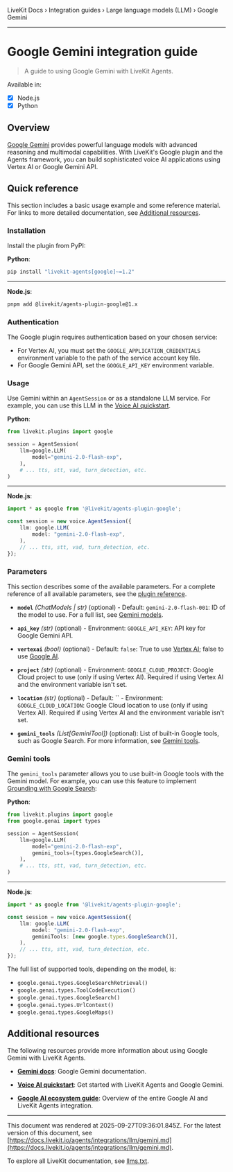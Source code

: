 LiveKit Docs › Integration guides › Large language models (LLM) › Google Gemini

---

# Google Gemini integration guide

> A guide to using Google Gemini with LiveKit Agents.

Available in:
- [x] Node.js
- [x] Python

## Overview

[Google Gemini](https://ai.google.dev/gemini-api/docs/models/gemini) provides powerful language models with advanced reasoning and multimodal capabilities. With LiveKit's Google plugin and the Agents framework, you can build sophisticated voice AI applications using Vertex AI or Google Gemini API.

## Quick reference

This section includes a basic usage example and some reference material. For links to more detailed documentation, see [Additional resources](#additional-resources).

### Installation

Install the plugin from PyPI:

**Python**:

```bash
pip install "livekit-agents[google]~=1.2"

```

---

**Node.js**:

```bash
pnpm add @livekit/agents-plugin-google@1.x

```

### Authentication

The Google plugin requires authentication based on your chosen service:

- For Vertex AI, you must set the `GOOGLE_APPLICATION_CREDENTIALS` environment variable to the path of the service account key file.
- For Google Gemini API, set the `GOOGLE_API_KEY` environment variable.

### Usage

Use Gemini within an `AgentSession` or as a standalone LLM service. For example, you can use this LLM in the [Voice AI quickstart](https://docs.livekit.io/agents/start/voice-ai.md).

**Python**:

```python
from livekit.plugins import google

session = AgentSession(
    llm=google.LLM(
        model="gemini-2.0-flash-exp",
    ),
    # ... tts, stt, vad, turn_detection, etc.
)

```

---

**Node.js**:

```typescript
import * as google from '@livekit/agents-plugin-google';

const session = new voice.AgentSession({
    llm: google.LLM(
        model: "gemini-2.0-flash-exp",
    ),
    // ... tts, stt, vad, turn_detection, etc.
});

```

### Parameters

This section describes some of the available parameters. For a complete reference of all available parameters, see the [plugin reference](https://docs.livekit.io/python/v1/livekit/plugins/google/index.html.md#livekit.plugins.google.LLM).

- **`model`** _(ChatModels | str)_ (optional) - Default: `gemini-2.0-flash-001`: ID of the model to use. For a full list, see [Gemini models](https://ai.google.dev/gemini-api/docs/models/gemini).

- **`api_key`** _(str)_ (optional) - Environment: `GOOGLE_API_KEY`: API key for Google Gemini API.

- **`vertexai`** _(bool)_ (optional) - Default: `false`: True to use [Vertex AI](https://cloud.google.com/vertex-ai); false to use [Google AI](https://cloud.google.com/ai-platform/docs).

- **`project`** _(str)_ (optional) - Environment: `GOOGLE_CLOUD_PROJECT`: Google Cloud project to use (only if using Vertex AI). Required if using Vertex AI and the environment variable isn't set.

- **`location`** _(str)_ (optional) - Default: `` - Environment: `GOOGLE_CLOUD_LOCATION`: Google Cloud location to use (only if using Vertex AI). Required if using Vertex AI and the environment variable isn't set.

- **`gemini_tools`** _(List[GeminiTool])_ (optional): List of built-in Google tools, such as Google Search. For more information, see [Gemini tools](#gemini-tools).

### Gemini tools

The `gemini_tools` parameter allows you to use built-in Google tools with the Gemini model. For example, you can use this feature to implement [Grounding with Google Search](https://ai.google.dev/gemini-api/docs/google-search):

**Python**:

```python
from livekit.plugins import google
from google.genai import types

session = AgentSession(
    llm=google.LLM(
        model="gemini-2.0-flash-exp",
        gemini_tools=[types.GoogleSearch()],
    ),
    # ... tts, stt, vad, turn_detection, etc.
)

```

---

**Node.js**:

```typescript
import * as google from '@livekit/agents-plugin-google';

const session = new voice.AgentSession({
    llm: google.LLM(
        model: "gemini-2.0-flash-exp",
        geminiTools: [new google.types.GoogleSearch()],
    ),
    // ... tts, stt, vad, turn_detection, etc.
});

```

The full list of supported tools, depending on the model, is:

- `google.genai.types.GoogleSearchRetrieval()`
- `google.genai.types.ToolCodeExecution()`
- `google.genai.types.GoogleSearch()`
- `google.genai.types.UrlContext()`
- `google.genai.types.GoogleMaps()`

## Additional resources

The following resources provide more information about using Google Gemini with LiveKit Agents.

- **[Gemini docs](https://ai.google.dev/gemini-api/docs/models/gemini)**: Google Gemini documentation.

- **[Voice AI quickstart](https://docs.livekit.io/agents/start/voice-ai.md)**: Get started with LiveKit Agents and Google Gemini.

- **[Google AI ecosystem guide](https://docs.livekit.io/agents/integrations/google.md)**: Overview of the entire Google AI and LiveKit Agents integration.

---

This document was rendered at 2025-09-27T09:36:01.845Z.
For the latest version of this document, see [https://docs.livekit.io/agents/integrations/llm/gemini.md](https://docs.livekit.io/agents/integrations/llm/gemini.md).

To explore all LiveKit documentation, see [llms.txt](https://docs.livekit.io/llms.txt).